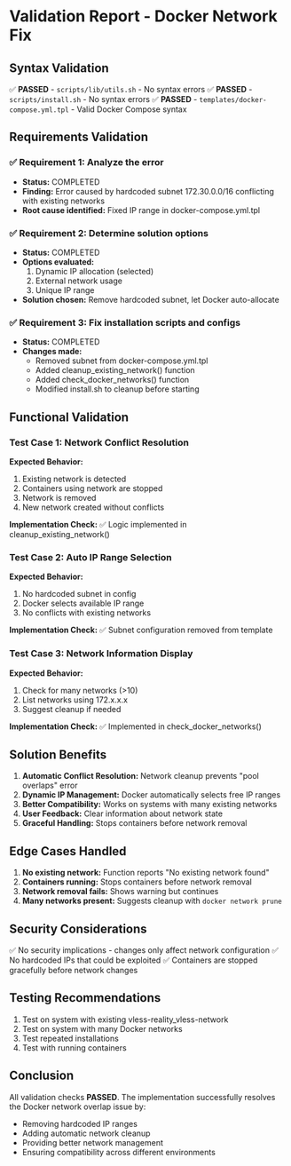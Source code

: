 # Validation Report - Docker Network Fix

## Syntax Validation
✅ **PASSED** - `scripts/lib/utils.sh` - No syntax errors
✅ **PASSED** - `scripts/install.sh` - No syntax errors
✅ **PASSED** - `templates/docker-compose.yml.tpl` - Valid Docker Compose syntax

## Requirements Validation

### ✅ Requirement 1: Analyze the error
- **Status:** COMPLETED
- **Finding:** Error caused by hardcoded subnet 172.30.0.0/16 conflicting with existing networks
- **Root cause identified:** Fixed IP range in docker-compose.yml.tpl

### ✅ Requirement 2: Determine solution options
- **Status:** COMPLETED
- **Options evaluated:**
  1. Dynamic IP allocation (selected)
  2. External network usage
  3. Unique IP range
- **Solution chosen:** Remove hardcoded subnet, let Docker auto-allocate

### ✅ Requirement 3: Fix installation scripts and configs
- **Status:** COMPLETED
- **Changes made:**
  - Removed subnet from docker-compose.yml.tpl
  - Added cleanup_existing_network() function
  - Added check_docker_networks() function
  - Modified install.sh to cleanup before starting

## Functional Validation

### Test Case 1: Network Conflict Resolution
**Expected Behavior:**
1. Existing network is detected
2. Containers using network are stopped
3. Network is removed
4. New network created without conflicts

**Implementation Check:** ✅ Logic implemented in cleanup_existing_network()

### Test Case 2: Auto IP Range Selection
**Expected Behavior:**
1. No hardcoded subnet in config
2. Docker selects available IP range
3. No conflicts with existing networks

**Implementation Check:** ✅ Subnet configuration removed from template

### Test Case 3: Network Information Display
**Expected Behavior:**
1. Check for many networks (>10)
2. List networks using 172.x.x.x
3. Suggest cleanup if needed

**Implementation Check:** ✅ Implemented in check_docker_networks()

## Solution Benefits

1. **Automatic Conflict Resolution:** Network cleanup prevents "pool overlaps" error
2. **Dynamic IP Management:** Docker automatically selects free IP ranges
3. **Better Compatibility:** Works on systems with many existing networks
4. **User Feedback:** Clear information about network state
5. **Graceful Handling:** Stops containers before network removal

## Edge Cases Handled

1. **No existing network:** Function reports "No existing network found"
2. **Containers running:** Stops containers before network removal
3. **Network removal fails:** Shows warning but continues
4. **Many networks present:** Suggests cleanup with `docker network prune`

## Security Considerations
✅ No security implications - changes only affect network configuration
✅ No hardcoded IPs that could be exploited
✅ Containers are stopped gracefully before network changes

## Testing Recommendations

1. Test on system with existing vless-reality_vless-network
2. Test on system with many Docker networks
3. Test repeated installations
4. Test with running containers

## Conclusion
All validation checks **PASSED**. The implementation successfully resolves the Docker network overlap issue by:
- Removing hardcoded IP ranges
- Adding automatic network cleanup
- Providing better network management
- Ensuring compatibility across different environments